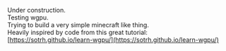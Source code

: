 Under construction.  
Testing wgpu.  
Trying to build a very simple minecraft like thing.  
Heavily inspired by code from this great tutorial: [https://sotrh.github.io/learn-wgpu/](https://sotrh.github.io/learn-wgpu/)
